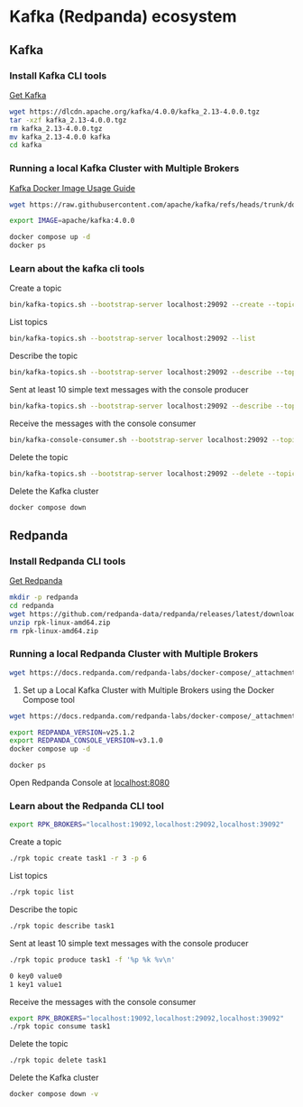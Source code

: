 # Kafka (Redpanda) ecosystem

## Kafka

### Install Kafka CLI tools

[Get Kafka](https://kafka.apache.org/documentation/#quickstart)

```bash
wget https://dlcdn.apache.org/kafka/4.0.0/kafka_2.13-4.0.0.tgz
tar -xzf kafka_2.13-4.0.0.tgz
rm kafka_2.13-4.0.0.tgz
mv kafka_2.13-4.0.0 kafka
cd kafka
```

### Running a local Kafka Cluster with Multiple Brokers

[Kafka Docker Image Usage Guide](https://github.com/apache/kafka/blob/trunk/docker/examples/README.md)

```bash
wget https://raw.githubusercontent.com/apache/kafka/refs/heads/trunk/docker/examples/docker-compose-files/cluster/combined/plaintext/docker-compose.yml

export IMAGE=apache/kafka:4.0.0

docker compose up -d
docker ps
```
### Learn about the kafka cli tools

Create a topic

```bash
bin/kafka-topics.sh --bootstrap-server localhost:29092 --create --topic task1 --partitions 6 --replication-factor 3
```

List topics

```bash
bin/kafka-topics.sh --bootstrap-server localhost:29092 --list
```

Describe the topic

```bash
bin/kafka-topics.sh --bootstrap-server localhost:29092 --describe --topic task1
```

Sent at least 10 simple text messages with the console producer

```bash
bin/kafka-topics.sh --bootstrap-server localhost:29092 --describe --topic task1
```

Receive the messages with the console consumer

```bash
bin/kafka-console-consumer.sh --bootstrap-server localhost:29092 --topic task1 --from-beginning
```

Delete the topic

```bash
bin/kafka-topics.sh --bootstrap-server localhost:29092 --delete --topic task1
```

Delete the Kafka cluster

```bash
docker compose down
```


## Redpanda

### Install Redpanda CLI tools

[Get Redpanda](https://docs.redpanda.com/current/get-started/rpk-install/)

```bash
mkdir -p redpanda
cd redpanda
wget https://github.com/redpanda-data/redpanda/releases/latest/download/rpk-linux-amd64.zip
unzip rpk-linux-amd64.zip
rm rpk-linux-amd64.zip
```

### Running a local Redpanda Cluster with Multiple Brokers

```bash
wget https://docs.redpanda.com/redpanda-labs/docker-compose/_attachments/three-brokers/docker-compose.yml
```



1. Set up a Local Kafka Cluster with Multiple Brokers using the Docker Compose tool

```bash
wget https://docs.redpanda.com/redpanda-labs/docker-compose/_attachments/three-brokers/docker-compose.yml

export REDPANDA_VERSION=v25.1.2
export REDPANDA_CONSOLE_VERSION=v3.1.0
docker compose up -d

docker ps
```

Open Redpanda Console at [localhost:8080](http://localhost:8080/)

### Learn about the Redpanda CLI tool

```bash
export RPK_BROKERS="localhost:19092,localhost:29092,localhost:39092"
```

Create a topic

```bash
./rpk topic create task1 -r 3 -p 6
```

List topics

```bash
./rpk topic list
```

Describe the topic

```bash
./rpk topic describe task1
```

Sent at least 10 simple text messages with the console producer

```bash
./rpk topic produce task1 -f '%p %k %v\n'

0 key0 value0	
1 key1 value1
```

Receive the messages with the console consumer

```bash
export RPK_BROKERS="localhost:19092,localhost:29092,localhost:39092"
./rpk topic consume task1
```

Delete the topic

```bash
./rpk topic delete task1
```

Delete the Kafka cluster

```bash
docker compose down -v
```

